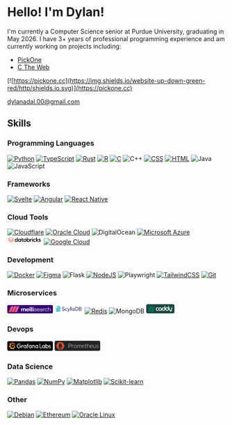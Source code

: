 # Hello! I'm Dylan!

I'm currently a Computer Science senior at Purdue University, graduating in May 2026. I have 3+ years of professional programming experience and am currently working on projects including:
- [PickOne](https://github.com/dadal00/PickOne)
- [C The Web](https://github.com/dadal00/c_the_web)

[![https://pickone.cc](https://img.shields.io/website-up-down-green-red/http/shields.io.svg)](https://pickone.cc)

dylanadal.00@gmail.com

## Skills

### Programming Languages

[![Python](https://img.shields.io/badge/Python-3776AB?logo=python&logoColor=fff)](https://github.com/dadal00/BlockchainPythonExample)
[![TypeScript](https://img.shields.io/badge/TypeScript-3178C6?logo=typescript&logoColor=fff)](https://github.com/dadal00/PickOne)
[![Rust](https://img.shields.io/badge/Rust-%23000000.svg?e&logo=rust&logoColor=white)](https://github.com/dadal00/PickOne)
[![R](https://img.shields.io/badge/R-%23276DC3.svg?logo=r&logoColor=white)](https://drive.google.com/file/d/1TuvDaSHydQNE31SCu_fGWuJyETZQ5C5R/view?usp=drive_link)
[![C](https://img.shields.io/badge/C-00599C?logo=c&logoColor=white)](https://github.com/dadal00/c_the_web)
![C++](https://img.shields.io/badge/C++-%2300599C.svg?logo=c%2B%2B&logoColor=white)
[![CSS](https://img.shields.io/badge/CSS-1572B6?logo=css3&logoColor=fff)](https://github.com/dadal00/PickOne)
[![HTML](https://img.shields.io/badge/HTML-%23E34F26.svg?logo=html5&logoColor=white)](https://github.com/dadal00/PickOne)
![Java](https://img.shields.io/badge/Java-%23ED8B00.svg?logo=openjdk&logoColor=white)
![JavaScript](https://img.shields.io/badge/JavaScript-F7DF1E?logo=javascript&logoColor=000)

### Frameworks

[![Svelte](https://img.shields.io/badge/Svelte-%23f1413d.svg?logo=svelte&logoColor=white)](https://github.com/dadal00/PickOne)
[![Angular](https://img.shields.io/badge/Angular-%23DD0031.svg?logo=angular&logoColor=white)](https://github.com/dadal00/AngularBasic)
[![React Native](https://img.shields.io/badge/React_Native-%2320232a.svg?logo=react&logoColor=%2361DAFB)](https://drive.google.com/file/d/1FZSNo_Qn6Vbu9lvGydpSAEhV_SIbm0DX/view?usp=drive_link)

### Cloud Tools

[![Cloudflare](https://img.shields.io/badge/Cloudflare-F38020?logo=Cloudflare&logoColor=white)](https://github.com/dadal00/pickone_legacy)
[![Oracle Cloud](https://custom-icon-badges.demolab.com/badge/Oracle%20Cloud-F80000?logo=oracle&logoColor=white)](https://github.com/dadal00/PickOne)
![DigitalOcean](https://img.shields.io/badge/DigitalOcean-%230167ff.svg?logo=digitalOcean&logoColor=white)
[![Microsoft Azure](https://custom-icon-badges.demolab.com/badge/Microsoft%20Azure-0089D6?logo=msazure&logoColor=white)](https://drive.google.com/file/d/1TuvDaSHydQNE31SCu_fGWuJyETZQ5C5R/view?usp=drive_link)
[<img src="badges/databricks.png" width="80" alt="Databricks badge"/>](https://drive.google.com/file/d/1TuvDaSHydQNE31SCu_fGWuJyETZQ5C5R/view?usp=drive_link)
[![Google Cloud](https://img.shields.io/badge/Google%20Cloud-%234285F4.svg?logo=google-cloud&logoColor=white)](https://drive.google.com/file/d/1FZSNo_Qn6Vbu9lvGydpSAEhV_SIbm0DX/view?usp=drive_link)

### Development

[![Docker](https://img.shields.io/badge/Docker-2496ED?logo=docker&logoColor=fff)](https://github.com/dadal00/PickOne)
[![Figma](https://img.shields.io/badge/Figma-F24E1E?logo=figma&logoColor=white)](https://github.com/dadal00/PickOne)
![Flask](https://img.shields.io/badge/Flask-000?logo=flask&logoColor=fff)
[![NodeJS](https://img.shields.io/badge/Node.js-6DA55F?logo=node.js&logoColor=white)](https://github.com/dadal00/PickOne)
![Playwright](https://custom-icon-badges.demolab.com/badge/Playwright-2EAD33?logo=playwright&logoColor=fff)
[![TailwindCSS](https://img.shields.io/badge/Tailwind%20CSS-%2338B2AC.svg?logo=tailwind-css&logoColor=white)](https://github.com/dadal00/PickOne)
[![Git](https://img.shields.io/badge/Git-F05032?logo=git&logoColor=fff)](https://github.com/dadal00/PickOne)

### Microservices

[<img src="badges/meilisearch.png" width="105" alt="Meilisearch badge"/>](https://github.com/dadal00/PickOne)
[<img src="badges/scylla.png" width="65" alt="Scylla badge"/>](https://github.com/dadal00/PickOne)
[![Redis](https://img.shields.io/badge/Redis-%23DD0031.svg?logo=redis&logoColor=white)](https://github.com/dadal00/PickOne)
![MongoDB](https://img.shields.io/badge/MongoDB-%234ea94b.svg?logo=mongodb&logoColor=white)
[<img src="badges/caddy.png" alt="Caddy badge" width="65" />](https://github.com/dadal00/PickOne)

### Devops

[<img src="badges/grafana.png" alt="Grafana badge" width="105" />](https://github.com/dadal00/PickOne)
[<img src="badges/prometheus.png" alt="Prometheus" width="105" />](https://github.com/dadal00/PickOne)

### Data Science

[![Pandas](https://img.shields.io/badge/Pandas-150458?logo=pandas&logoColor=fff)](https://drive.google.com/file/d/1TuvDaSHydQNE31SCu_fGWuJyETZQ5C5R/view?usp=drive_link)
[![NumPy](https://img.shields.io/badge/NumPy-4DABCF?logo=numpy&logoColor=fff)](https://drive.google.com/file/d/1TuvDaSHydQNE31SCu_fGWuJyETZQ5C5R/view?usp=drive_link)
[![Matplotlib](https://custom-icon-badges.demolab.com/badge/Matplotlib-71D291?logo=matplotlib&logoColor=fff)](https://drive.google.com/file/d/1TuvDaSHydQNE31SCu_fGWuJyETZQ5C5R/view?usp=drive_link)
[![Scikit-learn](https://img.shields.io/badge/-scikit--learn-%23F7931E?logo=scikit-learn&logoColor=white)](https://drive.google.com/file/d/1TuvDaSHydQNE31SCu_fGWuJyETZQ5C5R/view?usp=drive_link)

### Other

[![Debian](https://img.shields.io/badge/Debian-A81D33?logo=debian&logoColor=fff)](https://github.com/dadal00/PickOne)
[![Ethereum](https://img.shields.io/badge/Ethereum-3C3C3D?logo=ethereum&logoColor=white)](https://github.com/dadal00/BlockchainPythonExample)
[![Oracle Linux](https://custom-icon-badges.demolab.com/badge/Oracle_Linux-F80000?logo=oracle&logoColor=fff)](https://github.com/dadal00/PickOne)
